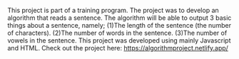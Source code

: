This project is part of a training program. The project was to develop an algorithm that reads a sentence. The algorithm will be able to output 3 basic things about a sentence, namely; 
(1)The length of the sentence (the number of characters).
(2)The number of words in the sentence.
(3)The number of vowels in the sentence.
This project was developed using mainly Javascript and HTML. Check out the project here: https://algorithmproject.netlify.app/
